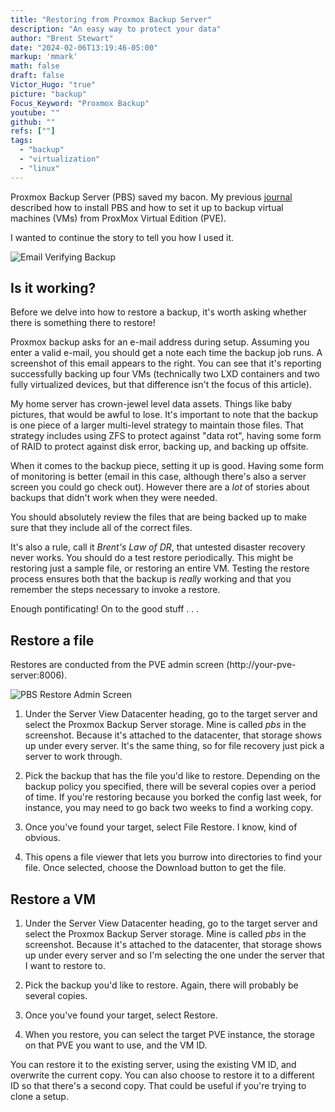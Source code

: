 ```yaml
---
title: "Restoring from Proxmox Backup Server"
description: "An easy way to protect your data"
author: "Brent Stewart"
date: "2024-02-06T13:19:46-05:00"
markup: 'mmark'
math: false
draft: false
Victor_Hugo: "true"
picture: "backup"
Focus_Keyword: "Proxmox Backup"
youtube: ""
github: ""
refs: [""]
tags:
  - "backup"
  - "virtualization"
  - "linux"
---
```

Proxmox Backup Server (PBS) saved my bacon.  My previous [journal](/posts/240204_pbs/) described how to install PBS and how to set it up to backup virtual machines (VMs) from ProxMox Virtual Edition (PVE).  

I wanted to continue the story to tell you how I used it.

![Email Verifying Backup](/240210_pbs_email.png#floatright)
## Is it working?
Before we delve into how to restore a backup, it's worth asking whether there is something there to restore!

Proxmox backup asks for an e-mail address during setup.  Assuming you enter a valid e-mail, you should get a note each time the backup job runs.  A screenshot of this email appears to the right.  You can see that it's reporting successfully backing up four VMs (technically two LXD containers and two fully virtualized devices, but that difference isn't the focus of this article).

My home server has crown-jewel level data assets.  Things like baby pictures, that would be awful to lose.  It's important to note that the backup is one piece of a larger multi-level strategy to maintain those files.  That strategy includes using ZFS to protect against "data rot", having some form of RAID to protect against disk error, backing up, and backing up offsite.

When it comes to the backup piece, setting it up is good.  Having some form of monitoring is better (email in this case, although there's also a server screen you could go check out).  However there are a _lot_ of stories about backups that didn't work when they were needed.

You should absolutely review the files that are being backed up to make sure that they include all of the correct files.  

It's also a rule, call it _Brent's Law of DR_, that untested disaster recovery never works.  You should do a test restore periodically.  This might be restoring just a sample file, or restoring an entire VM.  Testing the restore process ensures both that the backup is _really_ working and that you remember the steps necessary to invoke a restore.  

Enough pontificating!  On to the good stuff . . .

## Restore a file
Restores are conducted from the PVE admin screen (http://your-pve-server:8006).

![PBS Restore Admin Screen](/240210_pbs_screen.png)

1. Under the  Server View Datacenter heading, go to the target server and select the Proxmox Backup Server storage.  Mine is called _pbs_ in the screenshot.  Because it's attached to the datacenter, that storage shows up under every server.  It's the same thing, so for file recovery just pick a server to work through.

2. Pick the backup that has the file  you'd like to restore.  Depending on the backup policy you specified, there will be several copies over a period of time.  If you're restoring because you borked the config last week, for instance, you may need to go back two weeks to find a working copy.

3. Once you've found your target, select File Restore.  I know, kind of obvious.

4. This opens a file viewer that lets you burrow into directories to find your file.  Once selected, choose the Download button to get the file.

## Restore a VM

1. Under the  Server View Datacenter heading, go to the target server and select the Proxmox Backup Server storage.  Mine is called _pbs_ in the screenshot.  Because it's attached to the datacenter, that storage shows up under every server and so I'm selecting the one under the server that I want to restore to.

2. Pick the backup you'd like to restore.  Again, there will probably be several copies.

3. Once you've found your target, select Restore.  

4. When you restore, you can select the target PVE instance, the storage on that PVE you want to use, and the VM ID.

You can restore it to the existing server, using the existing VM ID, and overwrite the current copy.  You can also choose to restore it to a different ID so that there's a second copy.  That could be useful if you're trying to clone a setup.